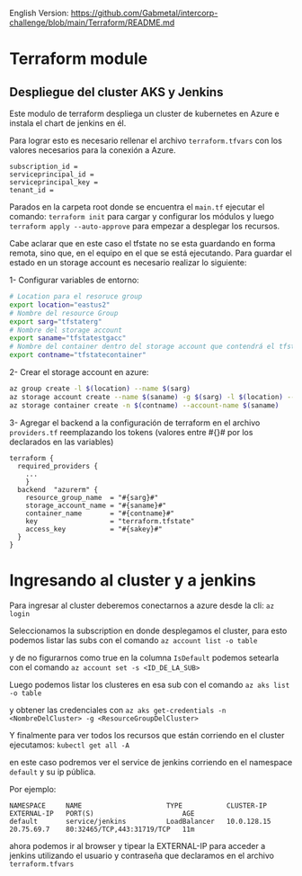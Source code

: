 English Version: https://github.com/Gabmetal/intercorp-challenge/blob/main/Terraform/README.md
# Terraform module
## Despliegue del cluster AKS y Jenkins
Este modulo de terraform despliega un cluster de kubernetes en Azure e instala el chart de jenkins en él.

Para lograr esto es necesario rellenar el archivo `terraform.tfvars` con los valores necesarios para la conexión a Azure.
```
subscription_id = 
serviceprincipal_id = 
serviceprincipal_key = 
tenant_id = 
```
Parados en la carpeta root donde se encuentra el `main.tf` ejecutar el comando:
`terraform init`
para cargar y configurar los módulos y luego
`terraform apply --auto-approve`
para empezar a desplegar los recursos.

Cabe aclarar que en este caso el tfstate no se esta guardando en forma remota, sino que, en el equipo en el que se está ejecutando. Para guardar el estado en un storage account es necesario realizar lo siguiente:

1- Configurar variables de entorno:
```bash
# Location para el resoruce group
export location="eastus2"
# Nombre del resource Group
export sarg="tfstaterg"
# Nombre del storage account
export saname="tfstatestgacc"
# Nombre del container dentro del storage account que contendrá el tfstate
export contname="tfstatecontainer"
```
2- Crear el storage account en azure:
```bash
az group create -l $(location) --name $(sarg)
az storage account create --name $(saname) -g $(sarg) -l $(location) --sku "Standard_LRS" 
az storage container create -n $(contname) --account-name $(saname)
```
3- Agregar el backend a la configuración de terraform en el archivo `providers.tf` reemplazando los tokens (valores entre #{}# por los declarados en las variables)
```
terraform {
  required_providers {
    ...
    }
  backend  "azurerm" {
    resource_group_name  = "#{sarg}#"
    storage_account_name = "#{saname}#"
    container_name       = "#{contname}#"
    key                  = "terraform.tfstate"
    access_key           = "#{sakey}#"
  }
}
```
# Ingresando al cluster y a jenkins
Para ingresar al cluster deberemos conectarnos a azure desde la cli:
`az login`

Seleccionamos la subscription en donde desplegamos el cluster, para esto podemos listar las subs con el comando 
`az account list -o table` 

y de no figurarnos como true en la columna `IsDefault` podemos setearla con el comando 
`az account set -s <ID_DE_LA_SUB>`

Luego podemos listar los clusteres en esa sub con el comando 
`az aks list -o table`

y obtener las credenciales con
`az aks get-credentials -n <NombreDelCluster> -g <ResourceGroupDelCluster>`

Y finalmente para ver todos los recursos que están corriendo en el cluster ejecutamos:
`kubectl get all -A`

en este caso podremos ver el service de jenkins corriendo en el namespace `default` y su ip pública.

Por ejemplo:
```
NAMESPACE     NAME                     TYPE           CLUSTER-IP     EXTERNAL-IP   PORT(S)                      AGE
default       service/jenkins          LoadBalancer   10.0.128.15    20.75.69.7    80:32465/TCP,443:31719/TCP   11m
```
ahora podemos ir al browser y tipear la EXTERNAL-IP para acceder a jenkins utilizando el usuario y contraseña que declaramos en el archivo `terraform.tfvars`